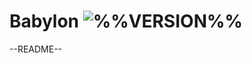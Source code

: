 # Babylon ![%%VERSION%%](https://img.shields.io/badge/%%VERSION%%-2e303e?style=for-the-badge)

--README--
